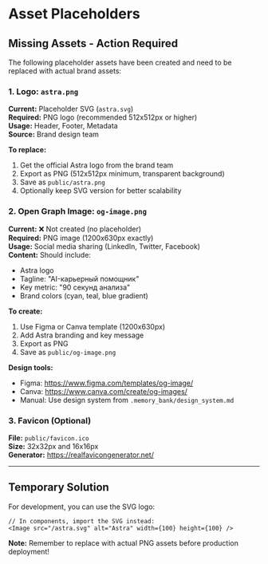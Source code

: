 # Asset Placeholders

## Missing Assets - Action Required

The following placeholder assets have been created and need to be replaced with actual brand assets:

### 1. Logo: `astra.png`
**Current:** Placeholder SVG (`astra.svg`)  
**Required:** PNG logo (recommended 512x512px or higher)  
**Usage:** Header, Footer, Metadata  
**Source:** Brand design team

**To replace:**
1. Get the official Astra logo from the brand team
2. Export as PNG (512x512px minimum, transparent background)
3. Save as `public/astra.png`
4. Optionally keep SVG version for better scalability

### 2. Open Graph Image: `og-image.png`
**Current:** ❌ Not created (no placeholder)  
**Required:** PNG image (1200x630px exactly)  
**Usage:** Social media sharing (LinkedIn, Twitter, Facebook)  
**Content:** Should include:
- Astra logo
- Tagline: "AI-карьерный помощник"
- Key metric: "90 секунд анализа"
- Brand colors (cyan, teal, blue gradient)

**To create:**
1. Use Figma or Canva template (1200x630px)
2. Add Astra branding and key message
3. Export as PNG
4. Save as `public/og-image.png`

**Design tools:**
- Figma: https://www.figma.com/templates/og-image/
- Canva: https://www.canva.com/create/og-images/
- Manual: Use design system from `.memory_bank/design_system.md`

### 3. Favicon (Optional)
**File:** `public/favicon.ico`  
**Size:** 32x32px and 16x16px  
**Generator:** https://realfavicongenerator.net/

---

## Temporary Solution

For development, you can use the SVG logo:

```tsx
// In components, import the SVG instead:
<Image src="/astra.svg" alt="Astra" width={100} height={100} />
```

**Note:** Remember to replace with actual PNG assets before production deployment!
